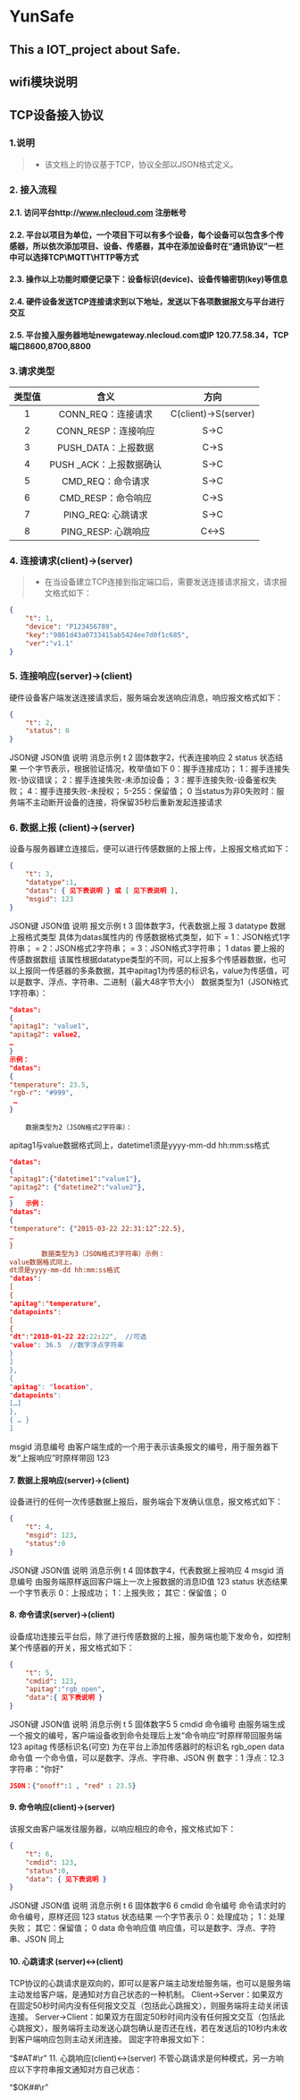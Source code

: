 # YunSafe
This a IOT_project about Safe. 
----------
## wifi模块说明
## TCP设备接入协议
### 1.说明
>* 该文档上的协议基于TCP，协议全部以JSON格式定义。
### 2.	接入流程
#### 2.1.	访问平台http://www.nlecloud.com 注册帐号
#### 2.2.	平台以项目为单位，一个项目下可以有多个设备，每个设备可以包含多个传感器，所以依次添加项目、设备、传感器，其中在添加设备时在“通讯协议”一栏中可以选择TCP\MQTT\HTTP等方式
#### 2.3.	操作以上功能时顺便记录下：设备标识(device)、设备传输密钥(key)等信息
#### 2.4.	硬件设备发送TCP连接请求到以下地址，发送以下各项数据报文与平台进行交互
#### 2.5.	平台接入服务器地址newgateway.nlecloud.com或IP 120.77.58.34，TCP端口8600,8700,8800

### 3.请求类型

|类型值	|含义	|方向|
| :----:   | :-----:   | :----: |
|1	|CONN_REQ：连接请求|	C(client)->S(server)|
|2	|CONN_RESP：连接响应|	S->C|
|3	|PUSH_DATA：上报数据|	C->S|
|4	|PUSH _ACK：上报数据确认|	S->C|
|5	|CMD_REQ：命令请求	|S->C|
|6	|CMD_RESP：命令响应|	C->S|
|7	|PING_REQ: 心跳请求|	S->C|
|8	|PING_RESP: 心跳响应|	C<->S|


### 4.	连接请求(client)->(server)
>* 在当设备建立TCP连接到指定端口后，需要发送连接请求报文，请求报文格式如下：
``` json
{
	"t": 1,			
	"device": "P123456789",
	"key":"9861d43a0733415ab5424ee7d0f1c685",
	"ver":"v1.1"
}
```

### 5.	连接响应(server)->(client)
硬件设备客户端发送连接请求后，服务端会发送响应消息，响应报文格式如下：
```json
{
	"t": 2,						
	"status": 0			
}
```
JSON键	JSON值	说明	消息示例
t	2	固体数字2，代表连接响应	2
status	状态结果	一个字节表示，根据验证情况，枚举值如下
0：握手连接成功；
1：握手连接失败-协议错误；
2：握手连接失败-未添加设备；
3：握手连接失败-设备鉴权失败；
4：握手连接失败-未授权；
5-255：保留值；	0
当status为非0失败时：服务端不主动断开设备的连接，将保留35秒后重新发起连接请求
### 6.	数据上报 (client)->(server)
设备与服务器建立连接后，便可以进行传感数据的上报上传，上报报文格式如下：
```json
{
	"t": 3,		
	"datatype":1,
	"datas": { 见下表说明 } 或 [ 见下表说明 ],
	"msgid": 123
}
```
JSON键	JSON值	说明	报文示例
t	3	固体数字3，代表数据上报	3
datatype	数据上报格式类型	具体为datas属性内的 传感数据格式类型，如下
= 1：JSON格式1字符串；
= 2：JSON格式2字符串；
= 3：JSON格式3字符串；	1
datas	要上报的传感数据数组	该属性根据datatype类型的不同，可以上报多个传感器数据，也可以上报同一传感器的多条数据，其中apitag1为传感的标识名，value为传感值，可以是数字、浮点、字符串、二进制（最大48字节大小）
数据类型为1（JSON格式1字符串）：
```json
"datas":
{ 
"apitag1": "value1",
"apitag2": value2,
…
}	
示例：
"datas":
{ 
"temperature": 23.5,
"rgb-r": "#999",
 …
}
```
		数据类型为2（JSON格式2字符串）：
apitag1与value数据格式同上，datetime1须是yyyy-mm-dd hh:mm:ss格式
```json
"datas":
{ 
"apitag1":{"datetime1":"value1"},
"apitag2": {"datetime2":"value2"},
…
}	示例：
"datas":
{ 
"temperature": {"2015-03-22 22:31:12”:22.5},
…
}
		数据类型为3（JSON格式3字符串）示例：
value数据格式同上，
dt须是yyyy-mm-dd hh:mm:ss格式
"datas":
[
{ 
"apitag":"temperature",
"datapoints":
[
{
"dt":"2018-01-22 22:22:22",  //可选
"value": 36.5  //数字浮点字符串
}
]
},
{ 
"apitag": "location",
"datapoints":
[…]
},
{ … }
]	
```

msgid	消息编号	由客户端生成的一个用于表示该条报文的编号，用于服务器下发“上报响应”时原样带回	123

#### 7.	数据上报响应(server)->(client)
设备进行的任何一次传感数据上报后，服务端会下发确认信息，报文格式如下：
```json
{
	"t": 4,		
	"msgid": 123,
	"status":0			
}
```
JSON键	JSON值	说明	消息示例
t	4	固体数字4，代表数据上报响应	4
msgid	消息编号	由服务端原样返回客户端上一次上报数据的消息ID值 	123
status	状态结果	一个字节表示
0：上报成功；
1：上报失败；
其它：保留值；	0
#### 8.	命令请求(server)->(client)
设备成功连接云平台后，除了进行传感数据的上报，服务端也能下发命令，如控制某个传感器的开关，报文格式如下：
```json
{
	"t": 5,		
	"cmdid": 123,
	"apitag":"rgb_open",
	"data":{ 见下表说明 }	
}
```
JSON键	JSON值	说明	消息示例
t	5	固体数字5 	5
cmdid	命令编号	由服务端生成一个报文的编号，客户端设备收到命令处理后上发“命令响应”时原样带回服务端	123
apitag	传感标识名(可空)	为在平台上添加传感器时的标识名	rgb_open
data	命令值	一个命令值，可以是数字、浮点、字符串、JSON	例
数字：1
浮点：12.3
字符串："你好"
```json
JSON：{"onoff":1 , "red" : 23.5}
```

#### 9.	命令响应(client)->(server)
该报文由客户端发往服务器，以响应相应的命令，报文格式如下：
```json
{
	"t": 6,
	"cmdid": 123,
	"status":0,
	"data": { 见下表说明 }	
}
```
JSON键	JSON值	说明	消息示例
t	6	固体数字6	6
cmdid	命令编号	命令请求时的命令编号，原样还回	123
status	状态结果	一个字节表示
0：处理成功；
1：处理失败；
其它：保留值；	0
data	命令响应值	响应值，可以是数字、浮点、字符串、JSON	同上
#### 10.	心跳请求 (server)<->(client)
TCP协议的心跳请求是双向的，即可以是客户端主动发给服务端，也可以是服务端主动发给客户端，是通知对方自己状态的一种机制。
Client->Server：如果双方在固定50秒时间内没有任何报文交互（包括此心跳报文），则服务端将主动关闭该连接。
Server->Client：如果双方在固定50秒时间内没有任何报文交互（包括此心跳报文），服务端将主动发送心跳包确认是否还在线，若在发送后的10秒内未收到客户端响应包则主动关闭连接。
固定字符串报文如下：

“$#AT#\r”
11.	心跳响应(client)<->(server)
不管心跳请求是何种模式，另一方响应以下字符串报文通知对方自己状态：

“$OK##\r”
